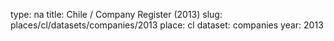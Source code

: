 type: na
title: Chile / Company Register (2013)
slug: places/cl/datasets/companies/2013
place: cl
dataset: companies
year: 2013
